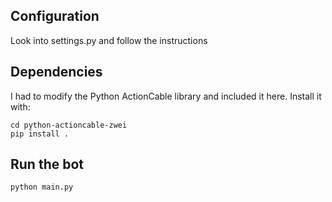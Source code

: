 ## Configuration

Look into settings.py and follow the instructions

## Dependencies

I had to modify the Python ActionCable library and included it here. Install it with:

```
cd python-actioncable-zwei
pip install .
```

## Run the bot
```
python main.py
```
